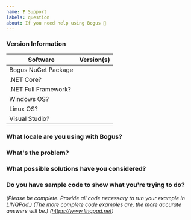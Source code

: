 ```yaml
---
name: ❓ Support
labels: question
about: If you need help using Bogus 🏥
---
```


### Version Information
| Software                       | Version(s) |
| ------------------------| ---------- |
| Bogus NuGet Package  |                 |
| .NET Core?                   |                 |
| .NET Full Framework?   |                 |
| Windows OS?              |                  |
| Linux OS?                    |                  |
| Visual Studio?              |                  |

### What locale are you using with Bogus?

### What's the problem?

### What possible solutions have you considered?

### Do you have sample code to show what you're trying to do?

_(Please be complete. Provide all code necessary to run your example in LINQPad.)_
_(The more complete code examples are, the more accurate answers will be.)_
_(https://www.linqpad.net)_
 